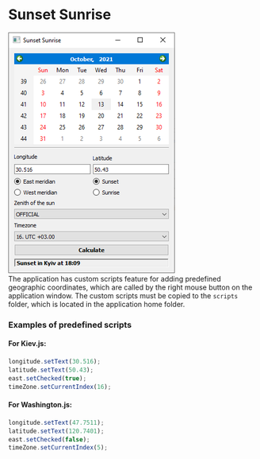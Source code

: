# Sunset Sunrise
![GUI](GUI.png)<br />
The application has custom scripts feature for adding predefined geographic coordinates, which are called by the right mouse button on the application window. The custom scripts must be copied to the `scripts` folder, which is located in the application home folder.
### Examples of predefined scripts
#### For Kiev.js:
```javascript
longitude.setText(30.516);
latitude.setText(50.43);
east.setChecked(true);
timeZone.setCurrentIndex(16);
```
#### For Washington.js:
```javascript
longitude.setText(47.7511);
latitude.setText(120.7401);
east.setChecked(false);
timeZone.setCurrentIndex(5);
```
